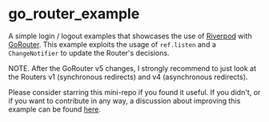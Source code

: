 # go_router_example

A simple login / logout examples that showcases the use of [Riverpod] with [GoRouter].
This example exploits the usage of `ref.listen` and a `ChangeNotifier` to update the Router's decisions.

NOTE. After the GoRouter v5 changes, I strongly recommend to just look at the Routers v1 (synchronous redirects) and v4 (asynchronous redirects).

Please consider starring this mini-repo if you found it useful. If you didn't, or if you want to contribute in any way, a discussion about improving this example can be found [here].

[Riverpod]: https://github.com/rrousselGit/river_pod
[GoRouter]: https://github.com/flutter/packages/tree/main/packages/go_router
[here]: https://github.com/rrousselGit/riverpod/discussions/1357
